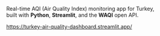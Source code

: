 Real-time AQI (Air Quality Index) monitoring app for Turkey,  
built with **Python**, **Streamlit**, and the **WAQI** open API.

https://turkey-air-quality-dashboard.streamlit.app/
